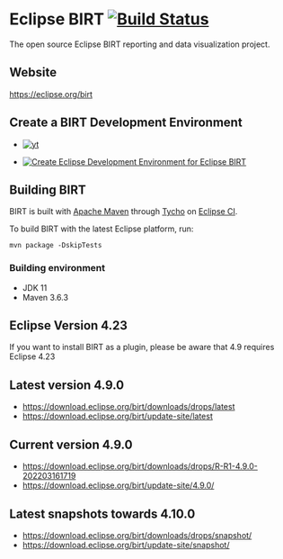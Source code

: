 # Eclipse BIRT [![Build Status](https://github.com/eclipse/birt/workflows/CI/badge.svg)](https://github.com/eclipse/birt/actions)
The open source Eclipse BIRT reporting and data visualization project. 

## Website
https://eclipse.org/birt  

## Create a BIRT Development Environment
* [![yt](https://user-images.githubusercontent.com/180969/143874274-9221c016-846b-4e60-8e06-7f90cb72fc8f.png)](https://www.youtube.com/watch?v=FqfrG2I0AIw)

* [![Create Eclipse Development Environment for Eclipse BIRT](https://download.eclipse.org/oomph/www/setups/svg/birt.svg)](https://www.eclipse.org/setups/installer/?url=https://raw.githubusercontent.com/eclipse/birt/master/build/org.eclipse.birt.releng/BIRTConfiguration.setup&show=true "Click to open Eclipse-Installer Auto Launch or drag into your running installer")

## Building BIRT
BIRT is built with [Apache Maven](http://maven.apache.org) through [Tycho](https://github.com/eclipse/tycho) on [Eclipse CI](https://ci.eclipse.org/birt).

To build BIRT with the latest Eclipse platform, run:

    mvn package -DskipTests 
    
### Building environment
* JDK 11
* Maven 3.6.3

## Eclipse Version 4.23
If you want to install BIRT as a plugin, please be aware that 4.9 requires Eclipse 4.23

## Latest version 4.9.0
* https://download.eclipse.org/birt/downloads/drops/latest
* https://download.eclipse.org/birt/update-site/latest

## Current version 4.9.0
* https://download.eclipse.org/birt/downloads/drops/R-R1-4.9.0-202203161719
* https://download.eclipse.org/birt/update-site/4.9.0/

## Latest snapshots towards 4.10.0
* https://download.eclipse.org/birt/downloads/drops/snapshot/
* https://download.eclipse.org/birt/update-site/snapshot/

